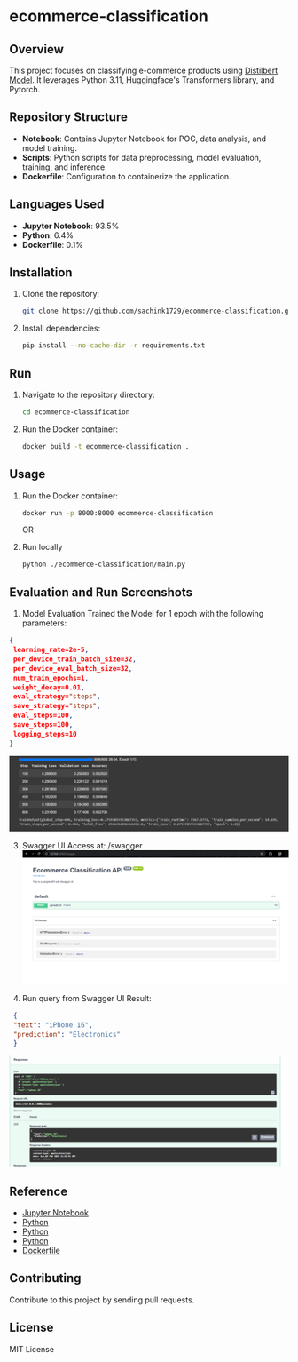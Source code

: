 # ecommerce-classification

## Overview
This project focuses on classifying e-commerce products using [Distilbert Model](https://huggingface.co/distilbert/distilbert-base-uncased). It leverages Python 3.11, Huggingface's Transformers library, and Pytorch.

## Repository Structure
- **Notebook**: Contains Jupyter Notebook for POC, data analysis, and model training.
- **Scripts**: Python scripts for data preprocessing, model evaluation, training, and inference.
- **Dockerfile**: Configuration to containerize the application.

## Languages Used
- **Jupyter Notebook**: 93.5%
- **Python**: 6.4%
- **Dockerfile**: 0.1%

## Installation
1. Clone the repository:
   ```bash
   git clone https://github.com/sachink1729/ecommerce-classification.git
   ```

2. Install dependencies:
   ```bash
   pip install --no-cache-dir -r requirements.txt
   ```

## Run
1. Navigate to the repository directory:
   ```bash
   cd ecommerce-classification
   ```
2. Run the Docker container:
   ```bash
   docker build -t ecommerce-classification .
   ```

## Usage
1. Run the Docker container:
   ```bash
   docker run -p 8000:8000 ecommerce-classification
   ```

   OR

2. Run locally
   ```bash
   python ./ecommerce-classification/main.py
   ```

## Evaluation and Run Screenshots
1. Model Evaluation
Trained the Model for 1 epoch with the following parameters:
```json
{
 learning_rate=2e-5,
 per_device_train_batch_size=32,
 per_device_eval_batch_size=32,
 num_train_epochs=1,
 weight_decay=0.01,
 eval_strategy="steps",
 save_strategy="steps",
 eval_steps=100,
 save_steps=100,
 logging_steps=10
}
```
![](https://github.com/sachink1729/ecommerce-classification/blob/main/screenshots/test_eval_result.png)

3. Swagger UI
Access at: /swagger
![](https://github.com/sachink1729/ecommerce-classification/blob/main/screenshots/swagger%20api%20ui.png)

2. Run query from Swagger UI
Result:
```json
 {
 "text": "iPhone 16",
 "prediction": "Electronics"
 }
```
![](https://github.com/sachink1729/ecommerce-classification/blob/main/screenshots/run%20query%20from%20swagger.png)


## Reference
- [Jupyter Notebook](https://github.com/sachink1729/ecommerce-classification/blob/main/src/abinbev_assignment_classification_colab.ipynb)
- [Python](https://github.com/sachink1729/ecommerce-classification/blob/main/src/data_pipeline.py)
- [Python](https://github.com/sachink1729/ecommerce-classification/blob/main/src/inference.py)
- [Python](https://github.com/sachink1729/ecommerce-classification/blob/main/src/modelling_and_train.py)
- [Dockerfile](https://github.com/sachink1729/ecommerce-classification/blob/main/Dockerfile)

## Contributing
Contribute to this project by sending pull requests.

## License
MIT License
